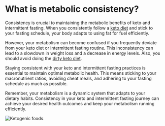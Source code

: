 # What is metabolic consistency?

Consistency is crucial to maintaining the metabolic benefits of keto and intermittent fasting. When you consistently follow a [keto diet](https://www.drberg.com/blog/dr-berg-the-benefits-of-healthy-keto-part-1) and stick to your fasting schedule, your body adapts to using fat for fuel efficiently.

However, your metabolism can become confused if you frequently deviate from your keto diet or intermittent fasting routine. This inconsistency can lead to a slowdown in weight loss and a decrease in energy levels. Also, you should avoid doing the [dirty keto diet](https://www.drberg.com/blog/dirty-keto-diet).

Staying consistent with your keto and intermittent fasting practices is essential to maintain optimal metabolic health. This means sticking to your macronutrient ratios, avoiding cheat meals, and adhering to your fasting schedule as much as possible.

Remember, your metabolism is a dynamic system that adapts to your dietary habits. Consistency in your keto and intermittent fasting journey can achieve your desired health outcomes and keep your metabolism running efficiently.

![Ketogenic foods](https://drberg-dam.imgix.net/others/keto-ketogenic-diet-low-carb-high-v1.jpg?w=992&auto=compress,format)